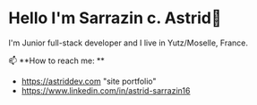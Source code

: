 # Hello I'm **Sarrazin c. Astrid**👋
 I'm Junior full-stack developer and I live in Yutz/Moselle, France.
<!--
**astridCS/astridCS** is a ✨ _special_ ✨ repository because its `README.md` (this file) appears on your GitHub profile.

Here are some ideas to get you started:

- 🔭 I’m currently working on ...
- 🌱 I’m currently learning ...
- 👯 I’m looking to collaborate on ...
- 🤔 I’m looking for help with ...
- 💬 Ask me about ...
-->
 📫 **How to reach me: **
- https://astriddev.com "site portfolio"
- https://www.linkedin.com/in/astrid-sarrazin16
  <!--
- 😄 Pronouns: ...
- ⚡ Fun fact: ...
-->
